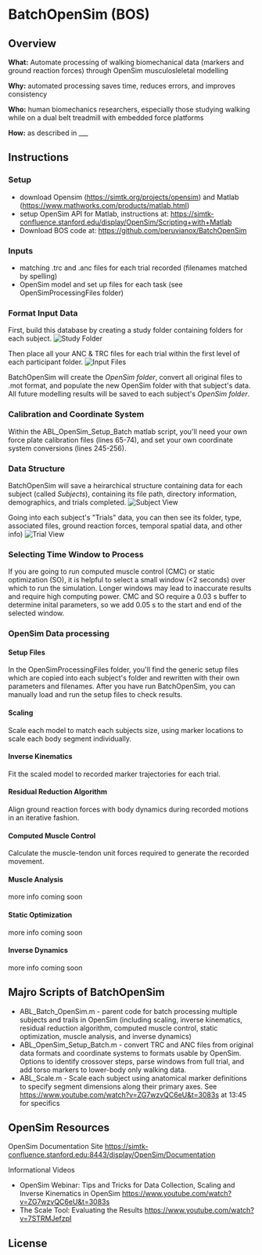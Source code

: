 # BatchOpenSim (BOS)

## Overview

**What:** Automate processing of walking biomechanical data (markers and ground reaction forces) through OpenSim musculosleletal modelling

**Why:** automated processing saves time, reduces errors, and improves consistency

**Who:** human biomechanics researchers, especially those studying walking while on a dual belt treadmill with embedded force platforms

**How:** as described in ___
 

## Instructions

### Setup
- download Opensim (https://simtk.org/projects/opensim) and Matlab (https://www.mathworks.com/products/matlab.html)
- setup OpenSim API for Matlab, instructions at: https://simtk-confluence.stanford.edu/display/OpenSim/Scripting+with+Matlab
- Download  BOS code at:  https://github.com/peruvianox/BatchOpenSim

### Inputs
- matching .trc and .anc files for each trial recorded (filenames matched by spelling)
- OpenSim model and set up files for each task (see OpenSimProcessingFiles folder) 
 
### Format Input Data
First, build this database by creating a study folder containing folders for each subject. 
![Study Folder](https://github.com/peruvianox/BatchOpenSim/blob/master/Study_Folder.PNG)

Then place all your ANC & TRC files for each trial within the first level of each participant folder. 
![Input Files](https://github.com/peruvianox/BatchOpenSim/blob/master/Input_Files.PNG)

BatchOpenSim will create the *OpenSim folder*, convert all original files to .mot format, and populate the new OpenSim folder with that subject's data. All future modelling results will be saved to each subject's *OpenSim folder*. 

### Calibration and Coordinate System 
Within the ABL_OpenSim_Setup_Batch matlab script, you'll need your own force plate calibration files (lines 65-74), and set your own coordinate system conversions (lines 245-256).

### Data Structure
BatchOpenSim will save a heirarchical structure containing data for each subject (called *Subjects*), containing its file path, directory information, demographics, and trials completed. 
![Subject View](https://github.com/peruvianox/BatchOpenSim/blob/master/Subject_view.png)

Going into each subject's "Trials" data, you can then see its folder, type, associated files, ground reaction forces, temporal spatial data, and other info)
![Trial View](https://github.com/peruvianox/BatchOpenSim/blob/master/Trial_view.png)
 
### Selecting Time Window to Process
If you are going to run computed muscle control (CMC) or static optimization (SO), it is helpful to select a small window (<2 seconds) over which to run the simulation. Longer windows may lead to inaccurate results and require high computing power. CMC and SO require a 0.03 s buffer to determine inital parameters, so we add 0.05 s to the start and end of the selected window. 

### OpenSim Data processing
#### Setup Files
In the OpenSimProcessingFiles folder, you'll find the generic setup files which are copied into each subject's folder and rewritten with their own parameters and filenames. After you have run BatchOpenSim, you can manually load and run the setup files to check results. 

#### Scaling
Scale each model to match each subjects size, using marker locations to scale each body segment individually. 

#### Inverse Kinematics
Fit the scaled model to recorded marker trajectories for each trial. 

#### Residual Reduction Algorithm
Align ground reaction forces with body dynamics during recorded motions in an iterative fashion. 

#### Computed Muscle Control
Calculate the muscle-tendon unit forces required to generate the recorded movement. 

#### Muscle Analysis
more info coming soon

#### Static Optimization
more info coming soon

#### Inverse Dynamics
more info coming soon

## Majro Scripts of BatchOpenSim 
- ABL_Batch_OpenSim.m - parent code for batch processing multiple subjects and trails in OpenSim (including scaling, inverse kinematics, residual reduction algorithm, computed muscle control, static optimization, muscle analysis, and inverse dynamics)
- ABL_OpenSim_Setup_Batch.m - convert TRC and ANC files from original data formats and coordinate systems to formats usable by OpenSim. Options to identify crossover steps, parse windows from full trial, and add torso markers to lower-body only walking data. 
- ABL_Scale.m - Scale each subject using anatomical marker definitions to specify segment dimensions along their primary axes. See https://www.youtube.com/watch?v=ZG7wzvQC6eU&t=3083s at 13:45 for specifics

## OpenSim Resources
OpenSim Documentation Site
https://simtk-confluence.stanford.edu:8443/display/OpenSim/Documentation
  
Informational Videos
- OpenSim Webinar: Tips and Tricks for Data Collection, Scaling and Inverse Kinematics in OpenSim https://www.youtube.com/watch?v=ZG7wzvQC6eU&t=3083s 
- The Scale Tool: Evaluating the Results https://www.youtube.com/watch?v=7STRMJefzpI

## License



